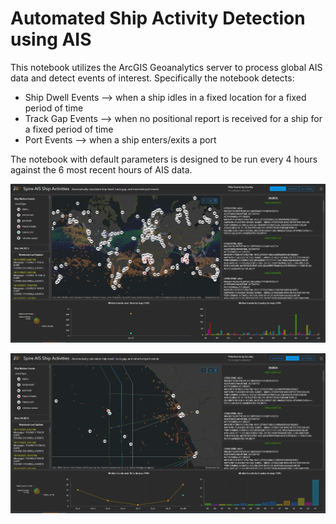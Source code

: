 # Automated Ship Activity Detection using AIS

This notebook utilizes the ArcGIS Geoanalytics server to process global AIS data and detect events of interest. Specifically the notebook detects:
- Ship Dwell Events --> when a ship idles in a fixed location for a fixed period of time
- Track Gap Events --> when no positional report is received for a ship for a fixed period of time
- Port Events --> when a ship enters/exits a port

The notebook with default parameters is designed to be run every 4 hours against the 6 most recent hours of AIS data.

![alt text](https://github.com/phornstein/ArcGIS-Notebooks-Samples/blob/main/Ship%20Activity%20Detection/Dashboard1.JPG?raw=true)

![alt text](https://github.com/phornstein/ArcGIS-Notebooks-Samples/blob/main/Ship%20Activity%20Detection/Dashboard2.JPG?raw=true)
